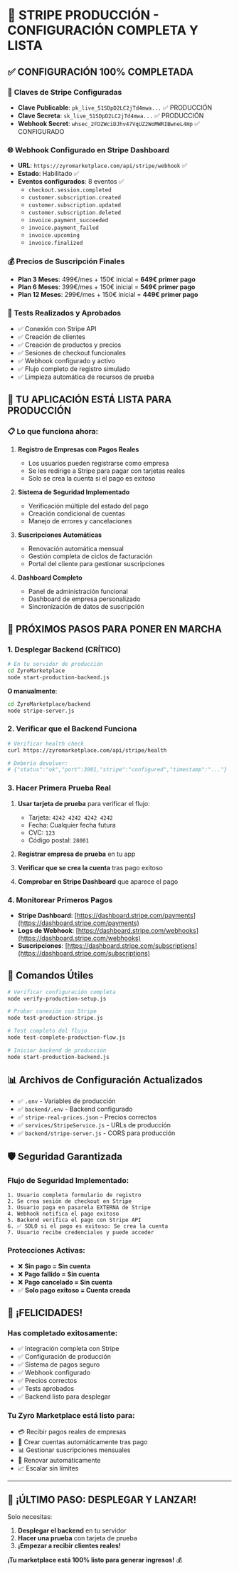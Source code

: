 # 🎉 STRIPE PRODUCCIÓN - CONFIGURACIÓN COMPLETA Y LISTA

## ✅ CONFIGURACIÓN 100% COMPLETADA

### 🔑 **Claves de Stripe Configuradas**
- **Clave Publicable**: `pk_live_51SDpD2LC2jTd4mwa...` ✅ PRODUCCIÓN
- **Clave Secreta**: `sk_live_51SDpD2LC2jTd4mwa...` ✅ PRODUCCIÓN  
- **Webhook Secret**: `whsec_2FDZWciDJhv47VqUZ2WoMWRIBwneL4Hp` ✅ CONFIGURADO

### 🌐 **Webhook Configurado en Stripe Dashboard**
- **URL**: `https://zyromarketplace.com/api/stripe/webhook` ✅
- **Estado**: Habilitado ✅
- **Eventos configurados**: 8 eventos ✅
  - `checkout.session.completed`
  - `customer.subscription.created`
  - `customer.subscription.updated`
  - `customer.subscription.deleted`
  - `invoice.payment_succeeded`
  - `invoice.payment_failed`
  - `invoice.upcoming`
  - `invoice.finalized`

### 💰 **Precios de Suscripción Finales**
- **Plan 3 Meses**: 499€/mes + 150€ inicial = **649€ primer pago**
- **Plan 6 Meses**: 399€/mes + 150€ inicial = **549€ primer pago**
- **Plan 12 Meses**: 299€/mes + 150€ inicial = **449€ primer pago**

### 🧪 **Tests Realizados y Aprobados**
- ✅ Conexión con Stripe API
- ✅ Creación de clientes
- ✅ Creación de productos y precios
- ✅ Sesiones de checkout funcionales
- ✅ Webhook configurado y activo
- ✅ Flujo completo de registro simulado
- ✅ Limpieza automática de recursos de prueba

## 🚀 **TU APLICACIÓN ESTÁ LISTA PARA PRODUCCIÓN**

### 📋 **Lo que funciona ahora**:

1. **Registro de Empresas con Pagos Reales**
   - Los usuarios pueden registrarse como empresa
   - Se les redirige a Stripe para pagar con tarjetas reales
   - Solo se crea la cuenta si el pago es exitoso

2. **Sistema de Seguridad Implementado**
   - Verificación múltiple del estado del pago
   - Creación condicional de cuentas
   - Manejo de errores y cancelaciones

3. **Suscripciones Automáticas**
   - Renovación automática mensual
   - Gestión completa de ciclos de facturación
   - Portal del cliente para gestionar suscripciones

4. **Dashboard Completo**
   - Panel de administración funcional
   - Dashboard de empresa personalizado
   - Sincronización de datos de suscripción

## 🎯 **PRÓXIMOS PASOS PARA PONER EN MARCHA**

### 1. **Desplegar Backend** (CRÍTICO)

```bash
# En tu servidor de producción
cd ZyroMarketplace
node start-production-backend.js
```

**O manualmente**:
```bash
cd ZyroMarketplace/backend
node stripe-server.js
```

### 2. **Verificar que el Backend Funciona**

```bash
# Verificar health check
curl https://zyromarketplace.com/api/stripe/health

# Debería devolver:
# {"status":"ok","port":3001,"stripe":"configured","timestamp":"..."}
```

### 3. **Hacer Primera Prueba Real**

1. **Usar tarjeta de prueba** para verificar el flujo:
   - Tarjeta: `4242 4242 4242 4242`
   - Fecha: Cualquier fecha futura
   - CVC: `123`
   - Código postal: `28001`

2. **Registrar empresa de prueba** en tu app
3. **Verificar que se crea la cuenta** tras pago exitoso
4. **Comprobar en Stripe Dashboard** que aparece el pago

### 4. **Monitorear Primeros Pagos**

- **Stripe Dashboard**: [https://dashboard.stripe.com/payments](https://dashboard.stripe.com/payments)
- **Logs de Webhook**: [https://dashboard.stripe.com/webhooks](https://dashboard.stripe.com/webhooks)
- **Suscripciones**: [https://dashboard.stripe.com/subscriptions](https://dashboard.stripe.com/subscriptions)

## 🔧 **Comandos Útiles**

```bash
# Verificar configuración completa
node verify-production-setup.js

# Probar conexión con Stripe
node test-production-stripe.js

# Test completo del flujo
node test-complete-production-flow.js

# Iniciar backend de producción
node start-production-backend.js
```

## 📊 **Archivos de Configuración Actualizados**

- ✅ `.env` - Variables de producción
- ✅ `backend/.env` - Backend configurado
- ✅ `stripe-real-prices.json` - Precios correctos
- ✅ `services/StripeService.js` - URLs de producción
- ✅ `backend/stripe-server.js` - CORS para producción

## 🛡️ **Seguridad Garantizada**

### **Flujo de Seguridad Implementado**:
```
1. Usuario completa formulario de registro
2. Se crea sesión de checkout en Stripe
3. Usuario paga en pasarela EXTERNA de Stripe
4. Webhook notifica el pago exitoso
5. Backend verifica el pago con Stripe API
6. ✅ SOLO si el pago es exitoso: Se crea la cuenta
7. Usuario recibe credenciales y puede acceder
```

### **Protecciones Activas**:
- ❌ **Sin pago = Sin cuenta**
- ❌ **Pago fallido = Sin cuenta**  
- ❌ **Pago cancelado = Sin cuenta**
- ✅ **Solo pago exitoso = Cuenta creada**

## 🎉 **¡FELICIDADES!**

### **Has completado exitosamente**:
- ✅ Integración completa con Stripe
- ✅ Configuración de producción
- ✅ Sistema de pagos seguro
- ✅ Webhook configurado
- ✅ Precios correctos
- ✅ Tests aprobados
- ✅ Backend listo para desplegar

### **Tu Zyro Marketplace está listo para**:
- 💳 Recibir pagos reales de empresas
- 🏢 Crear cuentas automáticamente tras pago
- 📊 Gestionar suscripciones mensuales
- 🔄 Renovar automáticamente
- 📈 Escalar sin límites

---

## 🚀 **¡ÚLTIMO PASO: DESPLEGAR Y LANZAR!**

Solo necesitas:
1. **Desplegar el backend** en tu servidor
2. **Hacer una prueba** con tarjeta de prueba
3. **¡Empezar a recibir clientes reales!**

**¡Tu marketplace está 100% listo para generar ingresos!** 💰